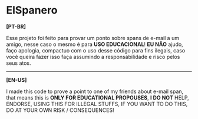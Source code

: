 # ElSpanero

**[PT-BR]**

Esse projeto foi feito para  provar um ponto sobre spans de e-mail a um amigo, nesse caso o mesmo é para **USO EDUCACIONAL**!  **EU NÃO**  ajudo,  faço apologia, compactuo com o uso desse código  para fins ilegais, caso você queira fazer isso faça assumindo a responsábilidade e risco pelos seus atos.

<hr>

**[EN-US]**

I made  this code  to prove a point to  one of my friends  about  e-mail span, that  means this is  **ONLY FOR EDUCATIONAL  PROPOUSES**, **I DO NOT**  HELP,  ENDORSE,  USING  THIS FOR  ILLEGAL STUFFS, IF YOU WANT TO DO THIS, DO AT YOUR OWN RISK / CONSEQUENCES!
